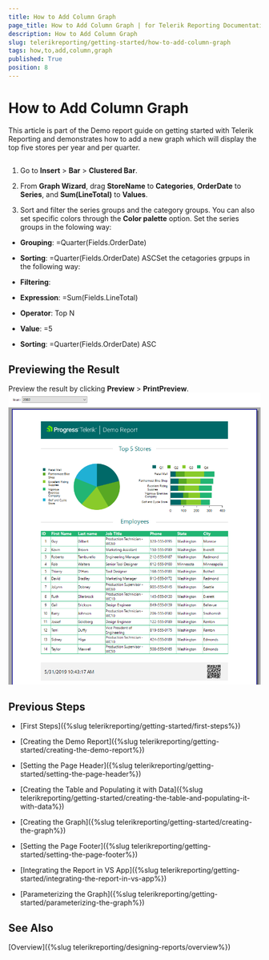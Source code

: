 ```yaml
---
title: How to Add Column Graph
page_title: How to Add Column Graph | for Telerik Reporting Documentation
description: How to Add Column Graph
slug: telerikreporting/getting-started/how-to-add-column-graph
tags: how,to,add,column,graph
published: True
position: 8
---
```


# How to Add Column Graph



This article is part of the Demo report guide on getting started with Telerik Reporting and demonstrates
        how to add a new graph which will display the top five stores per year and per quarter.
      

## 

1. Go to __Insert__ > __Bar__ > __Clustered Bar__.
            

1. From __Graph Wizard__, drag __StoreName__ to __Categories__,
              __OrderDate__ to __Series__, and __Sum(LineTotal)__ to __Values__.
            

1. Sort and filter the series groups and the category groups. You can also set specific colors through the __Color palette__ option.
            Set the series groups in the folowing way:
            

* __Grouping__: =Quarter(Fields.OrderDate)

* __Sorting__: =Quarter(Fields.OrderDate) ASCSet the cetagories grpups in the following way:
            

* __Filtering__:
                

* __Expression__: =Sum(Fields.LineTotal)

* __Operator__: Top N

* __Value__: =5

* __Sorting__: =Quarter(Fields.OrderDate) ASC

## Previewing the Result

Preview the result by clicking __Preview__ > __PrintPreview__.
        ![FinalGS](images/FinalGS.PNG)

## Previous Steps

* [First Steps]({%slug telerikreporting/getting-started/first-steps%})

* [Creating the Demo Report]({%slug telerikreporting/getting-started/creating-the-demo-report%})

* [Setting the Page Header]({%slug telerikreporting/getting-started/setting-the-page-header%})

* [Creating the Table and Populating it with Data]({%slug telerikreporting/getting-started/creating-the-table-and-populating-it-with-data%})

* [Creating the Graph]({%slug telerikreporting/getting-started/creating-the-graph%})

* [Setting the Page Footer]({%slug telerikreporting/getting-started/setting-the-page-footer%})

* [Integrating the Report in VS App]({%slug telerikreporting/getting-started/integrating-the-report-in-vs-app%})

* [Parameterizing the Graph]({%slug telerikreporting/getting-started/parameterizing-the-graph%})

## See Also

[Overview]({%slug telerikreporting/designing-reports/overview%})
